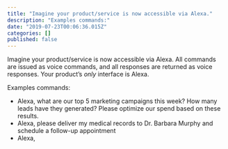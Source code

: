 ```yaml
---
title: "Imagine your product/service is now accessible via Alexa."
description: "Examples commands:"
date: "2019-07-23T00:06:36.015Z"
categories: []
published: false
---
```


  

  

Imagine your product/service is now accessible via Alexa. All commands are issued as voice commands, and all responses are returned as voice responses. Your product’s _only_ interface is Alexa.

Examples commands:

-   Alexa, what are our top 5 marketing campaigns this week? How many leads have they generated? Please optimize our spend based on these results.
-   Alexa, please deliver my medical records to Dr. Barbara Murphy and schedule a follow-up appointment
-   Alexa,
